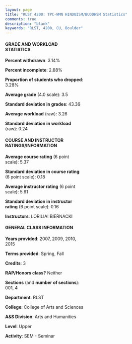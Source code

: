 ```yaml
---
layout: page
title: "RLST 4200: TPC-WMN HINDUISM/BUDDHSM Statistics"
comments: true
description: "blank"
keywords: "RLST, 4200, CU, Boulder"
--- 
```

<head>
<script src="https://ajax.googleapis.com/ajax/libs/jquery/2.1.3/jquery.min.js"></script>
<script src="https://dl.dropboxusercontent.com/s/pc42nxpaw1ea4o9/highcharts.js?dl=0"></script>
<!-- <script src="../assets/js/highcharts.js"></script> -->
<style type="text/css">@font-face {
	font-family: "Bebas Neue";
	src: url(https://www.filehosting.org/file/details/544349/BebasNeue%20Regular.otf) format("opentype");
	}
	h1.Bebas { 
		font-family: "Bebas Neue", Verdana, Tahoma;
	}
</style>
</head>
<body>
	<div id="container" style="float: right; width: 45%; height: 88%; margin-left: 2.5%; margin-right: 2.5%;"></div>
	<script language="JavaScript">
		$(document).ready(function() {
		var chart = {type: 'column'};
		var title = {text: 'Grade Distribution'};
		var xAxis = {categories: ['A','B','C','D','F'],crosshair: true};
		var yAxis = {min: 0,title: {text: 'Percentage'}};
		var tooltip = {headerFormat: '<center><b><span style="font-size:20px">{point.key}</span></b></center>',
		               pointFormat: '<td style="padding:0"><b>{point.y:.1f}%</b></td>',
		               footerFormat: '</table>',shared: true,useHTML: true};
		var plotOptions = {column: {pointPadding: 0.0,borderWidth: 0}};  
		var credits = {enabled: false};var series= [{name: 'Percent',data: [70.18,15.79,5.26,8.77,0.0,]}];
		var json = {};
		json.chart = chart;
		json.title = title;
		json.tooltip = tooltip;
		json.xAxis = xAxis;
		json.yAxis = yAxis;  
		json.series = series;
		json.plotOptions = plotOptions;  
		json.credits = credits;
		$('#container').highcharts(json);
	});
	</script>
</body>
			   
#### GRADE AND WORKLOAD STATISTICS

**Percent withdrawn**: 3.14%

**Percent incomplete**: 2.88%

**Proportion of students who dropped**: 3.28%

**Average grade** (4.0 scale): 3.5

**Standard deviation in grades**: 43.36

**Average workload** (raw): 3.26

**Standard deviation in workload** (raw): 0.24

#### COURSE AND INSTRUCTOR RATINGS/INFORMATION

**Average course rating** (6 point scale): 5.37

**Standard deviation in course rating** (6 point scale): 0.18

**Average instructor rating** (6 point scale): 5.61

**Standard deviation in instructor rating** (6 point scale): 0.16

**Instructors**: LORILIAI BIERNACKI

#### GENERAL CLASS INFORMATION

**Years provided**: 2007, 2009, 2010, 2015

**Terms provided**: Spring, Fall

**Credits**: 3

**RAP/Honors class?** Neither

**Sections** (and **number of sections**): 001, 4

**Department**: RLST

**College**: College of Arts and Sciences

**A&S Division**: Arts and Humanities

**Level**: Upper

**Activity**: SEM - Seminar